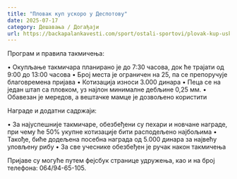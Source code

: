 ```yaml
---
title: "Пловак куп ускоро у Деспотову"
date: 2025-07-17
category: Дешавања / Догађаји
url: https://backapalankavesti.com/sport/ostali-sportovi/plovak-kup-uskoro-u-despotovu/
---
```


Програм и правила такмичења:

• Окупљање такмичара планирано је до 7:30 часова, док ће трајати од 9:00 до 13:00 часова
• Број места је ограничен на 25, па се препоручује благовремена пријава
• Котизација износи 3.000 динара
• Пеца се на један штап са пловком, уз најлон минималне дебљине 0,25 мм.
• Обавезан је мередов, а вештачке мамце је дозвољено користити

Награде и додатни садржаји:

• За најуспешније такмичаре, обезбеђени су пехари и новчане награде, при чему ће 50% укупне котизације бити расподељено најбољима
• Такође, биће додељена посебна награда од 5.000 динара за највећу уловљену рибу
• За све учеснике обезбеђен је ручак након такмичења

Пријаве су могуће путем фејсбук странице удружења, као и на број телефона:
064/94-65-105.
